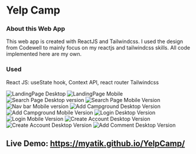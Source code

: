 # Yelp Camp

### About this Web App

This web app is created with ReactJS and Tailwindcss. I used the design from Codewell to mainly focus on my reactjs and tailwindcss skills. All code implemented here are my own. 


### Used

React JS: useState hook, Context API, react router
Tailwindcss

![LandingPage Desktop](./src/Assets/ss/Landing_Desktop.png) ![LandingPage Mobile](./src/Assets/ss/Landing_Mobile.png)
![Search Page Desktop version](./src/Assets/ss/Search_Desktop.png) ![Search Page Mobile Version](./src/Assets/ss/Search_Mobile.png)
![Nav bar Mobile version](./src/Assets/ss/Menu.png)
![Add Campground Desktop Version](./src/Assets/ss/AddCamp_Desktop.png) ![Add Campground Mobile Version](./src/Assets/ss/AddCamp_Mobile.png)
![Login Desktop Version](./src/Assets/ss/Login_Desktop.png) ![Login Mobile Version](./src/Assets/ss/Login_Mobile.png)
![Create Account Desktop Version](./src/Assets/ss/CreateAccount_Desktop.png) ![Create Account Desktop Version](./src/Assets/ss/CreateAccount_Mobile.png)
![Add Comment Desktop Version](./src/Assets/ss/AddComment_Desktop.png)

## Live Demo: https://myatik.github.io/YelpCamp/